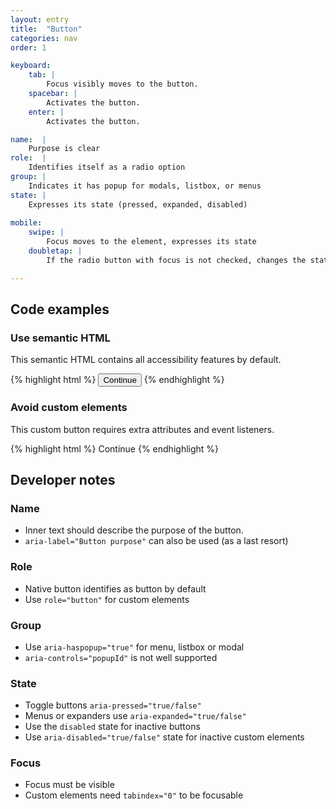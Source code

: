 ```yaml
---
layout: entry
title:  "Button"
categories: nav
order: 1

keyboard:
    tab: |
        Focus visibly moves to the button.
    spacebar: |
        Activates the button.
    enter: |
        Activates the button.

name:  |
    Purpose is clear
role:  |
    Identifies itself as a radio option
group: |
    Indicates it has popup for modals, listbox, or menus
state: |
    Expresses its state (pressed, expanded, disabled)
            
mobile:
    swipe: |
        Focus moves to the element, expresses its state
    doubletap: |
        If the radio button with focus is not checked, changes the state to checked. Otherwise, does nothing.

---
```



## Code examples

### Use semantic HTML
This semantic HTML contains all accessibility features by default.

{% highlight html %}
<button>
  Continue
</button>
{% endhighlight %}

### Avoid custom elements
This custom button requires extra attributes and event listeners.

{% highlight html %}
<custom-element role="button" tabindex="0">
  Continue
</custom-label>
{% endhighlight %}

## Developer notes

### Name
- Inner text should describe the purpose of the button.
- `aria-label="Button purpose"` can also be used (as a last resort)

### Role
- Native button identifies as button by default
- Use `role="button"` for custom elements

### Group
- Use `aria-haspopup="true"` for menu, listbox or modal
- `aria-controls="popupId"` is not well supported

### State
- Toggle buttons `aria-pressed="true/false"`
- Menus or expanders use `aria-expanded="true/false"` 
- Use the `disabled` state for inactive buttons 
- Use `aria-disabled="true/false"` state for inactive custom elements 

### Focus
- Focus must be visible
- Custom elements need `tabindex="0"` to be focusable

